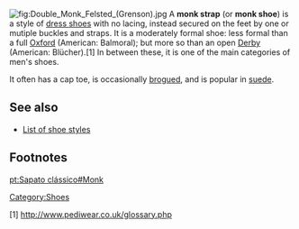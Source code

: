 ![](Double_Monk_Felsted_(Grenson).jpg "fig:Double_Monk_Felsted_(Grenson).jpg")
A **monk strap** (or **monk shoe**) is a style of [dress
shoes](Dress_shoe "wikilink") with no lacing, instead secured on the
feet by one or mutiple buckles and straps. It is a moderately formal
shoe: less formal than a full [Oxford](Oxford_shoe "wikilink")
(American: Balmoral); but more so than an open
[Derby](Derby_shoe "wikilink") (American: Blücher).[1] In between these,
it is one of the main categories of men's shoes.

It often has a cap toe, is occasionally [brogued](Brogues "wikilink"),
and is popular in [suede](suede "wikilink").

## See also

-   [List of shoe styles](List_of_shoe_styles "wikilink")

## Footnotes

[pt:Sapato clássico#Monk](pt:Sapato_clássico#Monk "wikilink")

[Category:Shoes](Category:Shoes "wikilink")

[1] <http://www.pediwear.co.uk/glossary.php>